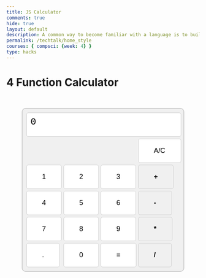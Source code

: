 ```yaml
---
title: JS Calculator
comments: true
hide: true
layout: default
description: A common way to become familiar with a language is to build a calculator.  This calculator shows off button with actions.
permalink: /techtalk/home_style
courses: { compsci: {week: 4} }
type: hacks
---
```


<!-- 
Hack 0: Right justify result
Hack 1: Test conditions on small, big, and decimal numbers, report on findings. Fix issues.
Hack 2: Add the common math operation that is missing from calculator
Hack 3: Implement 1 number operation (ie SQRT) 
-->

<!-- 
HTML implementation of the calculator. 
-->


<!-- 
    Style and Action are aligned with HRML class definitions
    style.css contains majority of style definition (number, operation, clear, and equals)
    - The div calculator-container sets 4 elements to a row
    Background is credited to Vanta JS and is implemented at bottom of this page
-->
<h1 text-align: middle>4 Function Calculator</h1>

<style>
  /* Calculator container styles */
.calculator-container {
  background-color: #f0f0f0;
  border: 2px solid #ccc;
  border-radius: 10px;
  padding: 10px;
}

/* Button styles */
button {
  background-color: #fff;
  border: 1px solid #ccc;
  border-radius: 5px;
  padding: 20px 40px;
  font-size: 18px;
  cursor: pointer;
  transition: background-color 0.3s, transform 0.1s;
}

button:hover {
  background-color: #e0e0e0;
}

/* Operator buttons */
.calculator-operation button {
  background-color: #f0f0f0;
  font-weight: bold;
}

/* Display styles */
.calculator-output {
  background-color: #fff;
  border: 1px solid #ccc;
  border-radius: 5px;
  padding: 10px;
  font-size: 24px;
  font-family:courier new;
  text-align: left;
  grid-column: span 4;
  grid-row: span 1;
  color: #000000;
}

  .calculator-container{
    display: grid;
    grid-template-columns: repeat(4, 1fr); /* 4 columns */
    grid-template-rows: repeat(5, 1fr); /* 5 rows*/
    grid-gap: 5px;
    width: 400px;
    margin: 0 auto;
    margin-top: 50px;
  }

  
</style>

<!-- Add a container for the animation -->
<div id="animation">
  <div class="calculator-container">
      <!--result-->
      <div class="calculator-output" id="output">0</div>
      <!--row 1-->
      <div class="calculator-clear" style="grid-column: 4/ span 1; grid-row: 2/span 1" ><button type="button">A/C</button></div>
      <!--row 2-->
      <div class="calculator-number" style="grid-column: 1/ span 1; grid-row: 3/span 1" id="button-1" data-value="1"><button type="button">1</button></div>
      <div class="calculator-number" style="grid-column: 2/ span 1; grid-row: 3/span 1" id="button-2" data-value="2"><button type="button">2</button></div>
      <div class="calculator-number" style="grid-column: 3/ span 1; grid-row: 3/span 1" id="button-3" data-value="3"><button type="button">3</button></div>
      <div class="calculator-operation" style="grid-column: 4/ span 1; grid-row: 3/span 1"><button type="button">+</button></div>
      <!--row 3-->
      <div class="calculator-number" style="grid-column: 1/ span 1; grid-row: 4/span 1" id="button-4" data-value="4"><button type="button">4</button></div>
      <div class="calculator-number" style="grid-column: 2/ span 1; grid-row: 4/span 1" id="button-5" data-value="5"><button type="button">5</button></div>
      <div class="calculator-number" style="grid-column: 3/ span 1; grid-row: 4/span 1" id="button-6" data-value="6"><button type="button">6</button></div>
      <div class="calculator-operation" style="grid-column: 4/ span 1; grid-row: 4/span 1"><button type="button">-</button></div>
      <!--row 4-->
      <div class="calculator-number" style="grid-column: 1/ span 1; grid-row: 5/span 1" id="button-7" data-value="7"><button type="button">7</button></div>
      <div class="calculator-number" style="grid-column: 2/ span 1; grid-row: 5/span 1" id="button-8" data-value="8"><button type="button">8</button></div>
      <div class="calculator-number" style="grid-column: 3/ span 1; grid-row: 5/span 1" id="button-9" data-value="9"><button type="button">9</button></div>
      <div class="calculator-operation" style="grid-column: 4/ span 1; grid-row: 5/span 1"><button type="button">*</button></div>
      <!--row 5-->
      <div class="calculator-number" style="grid-column: 2/ span 1; grid-row: 6/span 1" id="button-0" data-value="0"><button type="button">0</button></div>
      <div class="calculator-number" style="grid-column: 1/ span 1; grid-row: 6/span 1" id ><button type="button">.</button></div>
      <div class="calculator-equals" style="grid-column: 3/ span 1; grid-row: 6/span 1"><button type="button">=</button></div>
      <div class="calculator-operation" style="grid-column: 4/ span 1; grid-row: 6/span 1"><button type="button">/</button></div>
  </div>
</div>

<!-- JavaScript (JS) implementation of the calculator. -->
<script>
// initialize important variables to manage calculations
var firstNumber = null;
var operator = null;
var nextReady = true;
// build objects containing key elements
const output = document.getElementById("output");
const numbers = document.querySelectorAll(".calculator-number");
const operations = document.querySelectorAll(".calculator-operation");
const clear = document.querySelectorAll(".calculator-clear");
const equals = document.querySelectorAll(".calculator-equals");

// Number buttons listener
numbers.forEach(button => {
  button.addEventListener("click", function() {
    number(button.textContent);
  });
});

// Number action
function number (value) { // function to input numbers into the calculator
    if (value != ".") {
        if (nextReady == true) { // nextReady is used to tell the computer when the user is going to input a completely new number
            output.innerHTML = value;
            if (value != "0") { // if statement to ensure that there are no multiple leading zeroes
                nextReady = false;
            }
        } else {
            output.innerHTML = output.innerHTML + value; // concatenation is used to add the numbers to the end of the input
        }
    } else { // special case for adding a decimal; can't have two decimals
        if (output.innerHTML.indexOf(".") == -1) {
            output.innerHTML = output.innerHTML + value;
            nextReady = false;
        }
    }
}

// Operation buttons listener
operations.forEach(button => {
  button.addEventListener("click", function() {
    operation(button.textContent);
  });
});

// Operator action
function operation (choice) { // function to input operations into the calculator
    if (firstNumber == null) { // once the operation is chosen, the displayed number is stored into the variable firstNumber
        firstNumber = parseInt(output.innerHTML);
        nextReady = true;
        operator = choice;
        return; // exits function
    }
    // occurs if there is already a number stored in the calculator
    firstNumber = calculate(firstNumber, parseFloat(output.innerHTML)); 
    operator = choice;
    output.innerHTML = firstNumber.toString();
    nextReady = true;
}


// Keyboard input listener
document.addEventListener("keydown", function(event) {
  const keyValue = event.key;
  if (/[0-9]/.test(keyValue)) {
    number(keyValue); // Handle number keys 0-9
  } else if (keyValue === "+") {
    operation("+");
  } else if (keyValue === "-") {
    operation("-");
  } else if (keyValue === "*") {
    operation("*");
  } else if (keyValue === "/") {
    operation("/");
  } else if (keyValue === "=" || keyValue === "Enter") {
    equal();
  } else if (keyValue === "Escape") {
    clearCalc();
  }
});

function handleDecimal() {
  if (nextReady) {
    output.innerHTML = "0.";
    nextReady = false;
  } else if (output.innerHTML.indexOf(".") === -1) {
    output.innerHTML += ".";
  }
}


// Calculator
function calculate (first, second) { // function to calculate the result of the equation
    let result = 0;
    switch (operator) {
        case "+":
            result = first + second;
            break;
        case "-":
            result = first - second;
            break;
        case "*":
            result = first * second;
            break;
        case "/":
            result = first / second;
            break;
        default: 
            break;
    }
    return result;
}

// Equals button listener
equals.forEach(button => {
  button.addEventListener("click", function() {
    equal();
  });
});

// Equal action
function equal () { // function used when the equals button is clicked; calculates equation and displays it
    firstNumber = calculate(firstNumber, parseFloat(output.innerHTML));
    output.innerHTML = firstNumber.toString();
    nextReady = true;
}

// Clear button listener
clear.forEach(button => {
  button.addEventListener("click", function() {
    clearCalc();
  });
});

// A/C action
function clearCalc () { // clears calculator
    firstNumber = null;
    output.innerHTML = "0";
    nextReady = true;
}
</script>

<!-- 
Vanta animations just for fun, load JS onto the page
-->
<script src="/teacher/assets/js/three.r119.min.js"></script>
<script src="/teacher/assets/js/vanta.halo.min.js"></script>
<script src="/teacher/assets/js/vanta.birds.min.js"></script>
<script src="/teacher/assets/js/vanta.net.min.js"></script>
<script src="/teacher/assets/js/vanta.rings.min.js"></script>

<script>
// setup vanta scripts as functions
var vantaInstances = {
  halo: VANTA.HALO,
  birds: VANTA.BIRDS,
  net: VANTA.NET,
  rings: VANTA.RINGS
};

// obtain a random vanta function
var vantaInstance = vantaInstances[Object.keys(vantaInstances)[Math.floor(Math.random() * Object.keys(vantaInstances).length)]];

// run the animation
vantaInstance({
  el: "#animation",
  mouseControls: true,
  touchControls: true,
  gyroControls: false
});
</script>


